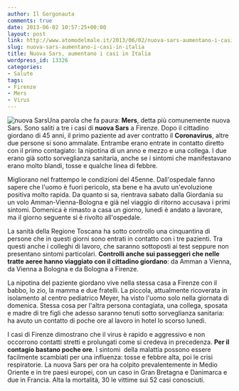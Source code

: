 ```yaml
---
author: Il Gorgonauta
comments: true
date: 2013-06-02 10:57:25+00:00
layout: post
link: http://www.atomodelmale.it/2013/06/02/nuova-sars-aumentano-i-casi-in-italia/
slug: nuova-sars-aumentano-i-casi-in-italia
title: Nuova Sars, aumentano i casi in Italia
wordpress_id: 13326
categories:
- Salute
tags:
- Firenze
- Mers
- Virus
---
```


![nuova Sars](http://www.atomodelmale.it/wp-content/uploads/2013/06/nuova-Sars-300x168.jpg)Una parola che fa paura: **Mers**, detta più comunemente nuova Sars. Sono saliti a tre i casi di **nuova Sars** a Firenze. Dopo il cittadino giordano di 45 anni, il primo paziente ad aver contratto il **Coronavirus**, altre due persone si sono ammalate. Entrambe erano entrate in contatto diretto con il primo contagiato: la nipotina di un anno e mezzo e una collega. I due erano già sotto sorveglianza sanitaria, anche se i sintomi che manifestavano erano molto blandi, tosse e qualche linea di febbre.

Migliorano nel frattempo le condizioni del 45enne. Dall'ospedale fanno sapere che l'uomo è fuori pericolo, sta bene e ha avuto un'evoluzione positiva molto rapida. Da quanto si sa, rientrava sabato dalla Giordania su un volo Amman-Vienna-Bologna e già nel viaggio di ritorno accusava i primi sintomi. Domenica è rimasto a casa un giorno, lunedì è andato a lavorare, ma il giorno seguente si è rivolto all'ospedale.

La sanità della Regione Toscana ha sotto controllo una cinquantina di persone che in questi giorni sono entrati in contatto con i tre pazienti. Tra questi anche i colleghi di lavoro, che saranno sottoposti ai test seppure non presentano sintomi particolari. **Controlli anche sui passeggeri che nelle tratte aeree hanno viaggiato con il cittadino giordano**: da Amman a Vienna, da Vienna a Bologna e da Bologna a Firenze.


La nipotina del paziente giordano vive nella stessa casa a Firenze con il babbo, lo zio, la mamma e due fratelli. La piccola, attualmente ricoverata in isolamento al centro pediatrico Meyer, ha visto l'uomo solo nella giornata di domenica. Stessa cosa per l'altra persona contagiata, una collega, sposata e madre di tre figli che adesso saranno tenuti sotto sorveglianza sanitaria: ha avuto un contatto di poche ore al lavoro in hotel lo scorso lunedì.

I casi di Firenze dimostrano che il virus è rapido e aggressivo e non occorrono contatti stretti e prolungati come si credeva in precedenza. **Per il contagio bastano poche ore**. I sintomi  della malattia possono essere facilmente scambiati per una influenza: tosse e febbre alta, poi le crisi respiratorie. La nuova Sars per ora ha colpito prevalentemente in Medio Oriente e in tre paesi europei, con un caso in Gran Bretagna e Danimarca e due in Francia. Alta la mortalità, 30 le vittime sui 52 casi conosciuti.
